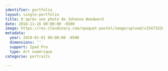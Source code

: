 ```yaml
---
identifier: portfolio
layout: single-portfolio
title: D'après une photo de Johanne Woodward
date: 2018-11-16 00:00:00 -0500
image: https://res.cloudinary.com/npaquet-pastel/image/upload/v1547332815/Johanne%20Qoodward%2C%202-19.jpg
metadata:
  year: 2019-01-01 00:00:00 -0500
  dimensions: ''
  support: Ipad Pro
  type: Art numérique
categorie: portraits

---
```

